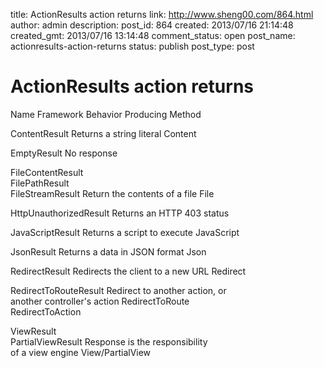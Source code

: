 title: ActionResults action returns
link: http://www.sheng00.com/864.html
author: admin
description: 
post_id: 864
created: 2013/07/16 21:14:48
created_gmt: 2013/07/16 13:14:48
comment_status: open
post_name: actionresults-action-returns
status: publish
post_type: post

# ActionResults action returns

Name Framework Behavior Producing Method

ContentResult
Returns a string literal
Content

EmptyResult
No response

FileContentResult  
FilePathResult  
FileStreamResult
Return the contents of a file
File

HttpUnauthorizedResult
Returns an HTTP 403 status

JavaScriptResult
Returns a script to execute
JavaScript

JsonResult
Returns a data in JSON format
Json

RedirectResult
Redirects the client to a new URL
Redirect

RedirectToRouteResult
Redirect to another action, or   
another controller's action
RedirectToRoute  
RedirectToAction

ViewResult  
PartialViewResult
Response is the responsibility  
of a view engine
View/PartialView
